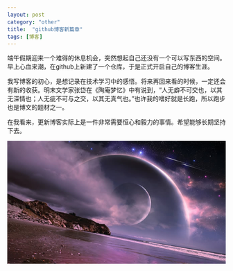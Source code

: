```yaml
---
layout: post
category: "other"
title:  "github博客新篇章"
tags: [博客]
---
```


  端午假期迎来一个难得的休息机会，突然想起自己还没有一个可以写东西的空间。早上心血来潮，在github上新建了一个仓库，于是正式开启自己的博客生涯。  
    
  我写博客的初心，是想记录在技术学习中的感悟。将来再回来看的时候，一定还会有新的收获。明末文学家张岱在《陶庵梦忆》中有说到，“人无癖不可交也，以其无深情也；人无疵不可与之交，以其无真气也。”也许我的嗜好就是长跑，所以跑步也是博文的题材之一。
    
  在我看来，更新博客实际上是一件非常需要恒心和毅力的事情。希望能够长期坚持下去。    

![preface1](https://github.com/wuukee/wuukee.github.io/raw/master/images/preface1.jpg)
